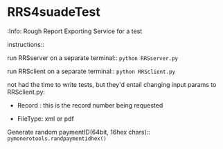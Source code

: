 # RRS4suadeTest  
:Info: Rough Report Exporting Service for a test


instructions::

run RRSserver on a separate terminal::
    ``python RRSserver.py``

run RRSclient on a separate terminal::
    ``python RRSclient.py``


not had the time to write tests, but they'd entail changing input params to RRSclient.py:

* Record : this is the record number being requested

* FileType: xml or pdf 

Generate random paymentID(64bit, 16hex chars)::
    ``pymonerotools.randpaymentidhex()``
